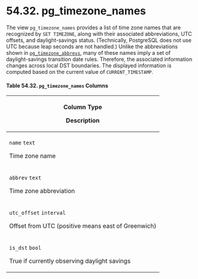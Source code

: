 # 54.32. pg\_timezone\_names

The view `pg_timezone_names` provides a list of time zone names that are recognized by `SET TIMEZONE`, along with their associated abbreviations, UTC offsets, and daylight-savings status. (Technically, PostgreSQL does not use UTC because leap seconds are not handled.) Unlike the abbreviations shown in [`pg_timezone_abbrevs`](https://www.postgresql.org/docs/current/view-pg-timezone-abbrevs.html), many of these names imply a set of daylight-savings transition date rules. Therefore, the associated information changes across local DST boundaries. The displayed information is computed based on the current value of `CURRENT_TIMESTAMP`.

#### **Table 54.32. `pg_timezone_names` Columns**

| <p>Column Type</p><p>Description</p>                                                                          |
| ------------------------------------------------------------------------------------------------------------- |
| <p><code>name</code> <code>text</code></p><p>Time zone name</p>                                               |
| <p><code>abbrev</code> <code>text</code></p><p>Time zone abbreviation</p>                                     |
| <p><code>utc_offset</code> <code>interval</code></p><p>Offset from UTC (positive means east of Greenwich)</p> |
| <p><code>is_dst</code> <code>bool</code></p><p>True if currently observing daylight savings</p>               |
